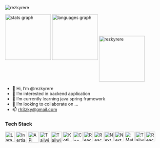 <p align="left"> <img src="https://komarev.com/ghpvc/?username=rezkyrere&label=Profile%20views&color=2a2b2b&style=flat" alt="rezkyrere" /> </p>
<div align="left">
  <img src="https://github-readme-stats.vercel.app/api?hide_title=false&hide_rank=false&show_icons=true&include_all_commits=true&count_private=true&disable_animations=false&locale=en&hide_border=false&username=rezkyrere" height="150" alt="stats graph"  />
  <img src="https://github-readme-stats.vercel.app/api/top-langs?locale=en&hide_title=false&layout=compact&card_width=320&langs_count=5&hide_border=false&username=rezkyrere" height="150" alt="languages graph"  />
   <img align="center" src="https://streak-stats.demolab.com?user=rezkyrere&currStreakNum=EB5454&currStreakLabel=EB5454&ring=EB5454&fire=EB5454&sideNums=EB5454" height="150" alt="rezkyrere" /> 
  
</div>

- 👋 Hi, I’m @rezkyrere
- 👀 I’m interested in backend application
- 🌱 I’m currently learning java spring framework
- 💞️ I’m looking to collaborate on ...
- 📫 rh3zky@gmail.com

### Tech Stack
<p>
  <a href="#"><img align="left" alt="Laravel" title="Laravel" width="32px" src="https://ik.imagekit.io/txrzakrd4/laravel.svg" /></a>
  <a href="#"><img align="left" alt="InertiaJS" title="InertiaJS" width="37px" src="https://ik.imagekit.io/txrzakrd4/inertia.svg" /></a>
  <a href="#"><img align="left" alt="API" title="API" width="35px" src="https://ik.imagekit.io/txrzakrd4/api.svg" /></a>
  <a href="#"><img align="left" alt="Tailwind" title="Tailwind" width="35px" src="https://ik.imagekit.io/txrzakrd4/tailwind.svg" /></a>
  <a href="#"><img align="left" alt="Tailwind" title="Tailwind" width="35px" src="https://ik.imagekit.io/txrzakrd4/bootstrap.svg" /></a>
  
 
  <a href="https://kotlinlang.org/"><img align="left" alt="Kotlin" title="Kotlin" width="31px" src="https://raw.githubusercontent.com/gilbarbara/logos/master/logos/kotlin-icon.svg" /></a>
  <a href="https://en.cppreference.com/w/"><img align="left" alt="C++" title="C++" width="31px" src="https://upload.wikimedia.org/wikipedia/commons/thumb/1/18/ISO_C%2B%2B_Logo.svg/120px-ISO_C%2B%2B_Logo.svg.png" /></a>
  <a href="https://reactjs.org/"><img align="left" alt="React" title="React" width="31px" src="https://cdn.worldvectorlogo.com/logos/react-2.svg" /></a>
  <a href="https://reactnative.dev/"><img align="left" alt="React Native" title="React Native" width="31px" src="https://cdn.worldvectorlogo.com/logos/react-2.svg" /></a>
  <a href="https://nextjs.org/"><img align="left" alt="Next" title="Next (React SSR Framework)" width="31px" src="https://iconape.com/wp-content/files/gm/82643/svg/next-js.svg" /></a>
    <a href="https://next-auth.js.org/"><img align="left" alt="NextAuth" title="NextAuth" width="31px" src="https://next-auth.js.org/img/logo/logo-sm.png" /></a>
    <a href="https://mui.com/"><img align="left" alt="Material UI" title="Material UI" width="31px" src="https://mui.com/static/logo.png" /></a>
    <a href="https://tailwindcss.com/"><img align="left" alt="Tailwind CSS" title="Tailwind CSS" width="31px" src="https://upload.wikimedia.org/wikipedia/commons/thumb/d/d5/Tailwind_CSS_Logo.svg/2048px-Tailwind_CSS_Logo.svg.png" /></a>
    <a href="https://reactnativepaper.com/"><img align="left" alt="React Native Paper" title="React Native Paper" width="31px" src="https://pbs.twimg.com/profile_images/1197491571849084933/HAwtsa-i_400x400.jpg" /></a>
</p>
<!---
rezkyrere/rezkyrere is a ✨ special ✨ repository because its `README.md` (this file) appears on your GitHub profile.
You can click the Preview link to take a look at your changes.
--->
